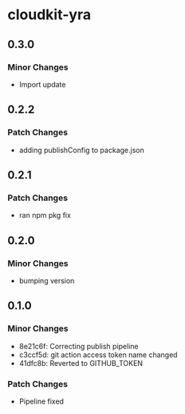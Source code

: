 # cloudkit-yra

## 0.3.0

### Minor Changes

- Import update

## 0.2.2

### Patch Changes

- adding publishConfig to package.json

## 0.2.1

### Patch Changes

- ran npm pkg fix

## 0.2.0

### Minor Changes

- bumping version

## 0.1.0

### Minor Changes

- 8e21c6f: Correcting publish pipeline
- c3ccf5d: git action access token name changed
- 41dfc8b: Reverted to GITHUB_TOKEN

### Patch Changes

- Pipeline fixed
